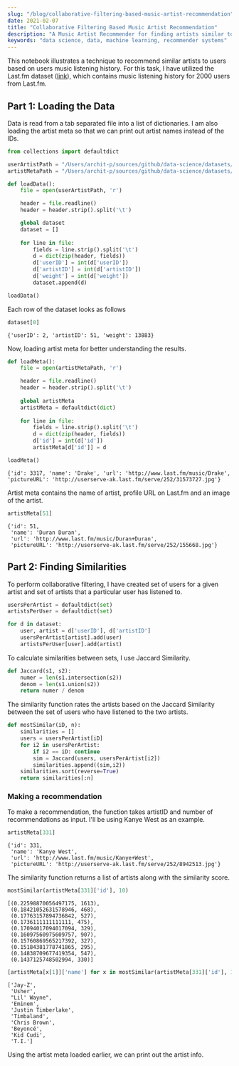 ```yaml
---
slug: "/blog/collaborative-filtering-based-music-artist-recommendation"
date: 2021-02-07
title: "Collaborative Filtering Based Music Artist Recommendation"
description: "A Music Artist Recommender for finding artists similar to the ones you've been listening to."
keywords: "data science, data, machine learning, recommender systems"
---
```


This notebook illustrates a technique to recommend similar artists to users based on users music listening history. For this task, I have utilized the Last.fm dataset ([link](http://files.grouplens.org/datasets/hetrec2011/hetrec2011-lastfm-readme.txt)), which contains music listening history for 2000 users from Last.fm.

## Part 1: Loading the Data

Data is read from a tab separated file into a list of dictionaries. I am also loading the artist meta so that we can print out artist names instead of the IDs.


```python
from collections import defaultdict

userArtistPath = "/Users/archit-p/sources/github/data-science/datasets/hetrec2011-lastfm-2k/user_artists.dat"
artistMetaPath = "/Users/archit-p/sources/github/data-science/datasets/hetrec2011-lastfm-2k/artists.dat"
```


```python
def loadData():
    file = open(userArtistPath, 'r')

    header = file.readline()
    header = header.strip().split('\t')

    global dataset
    dataset = []
    
    for line in file:
        fields = line.strip().split('\t')
        d = dict(zip(header, fields))
        d['userID'] = int(d['userID'])
        d['artistID'] = int(d['artistID'])
        d['weight'] = int(d['weight'])
        dataset.append(d)
```


```python
loadData()
```

Each row of the dataset looks as follows


```python
dataset[0]
```




    {'userID': 2, 'artistID': 51, 'weight': 13883}



Now, loading artist meta for better understanding the results.


```python
def loadMeta():
    file = open(artistMetaPath, 'r')

    header = file.readline()
    header = header.strip().split('\t')
    
    global artistMeta
    artistMeta = defaultdict(dict)
    
    for line in file:
        fields = line.strip().split('\t')
        d = dict(zip(header, fields))
        d['id'] = int(d['id'])
        artistMeta[d['id']] = d
```


```python
loadMeta()
```

    {'id': 3317, 'name': 'Drake', 'url': 'http://www.last.fm/music/Drake', 'pictureURL': 'http://userserve-ak.last.fm/serve/252/31573727.jpg'}


Artist meta contains the name of artist, profile URL on Last.fm and an image of the artist.


```python
artistMeta[51]
```




    {'id': 51,
     'name': 'Duran Duran',
     'url': 'http://www.last.fm/music/Duran+Duran',
     'pictureURL': 'http://userserve-ak.last.fm/serve/252/155668.jpg'}



## Part 2: Finding Similarities

To perform collaborative filtering, I have created set of users for a given artist and set of artists that a particular user has listened to.


```python
usersPerArtist = defaultdict(set)
artistsPerUser = defaultdict(set)

for d in dataset:
    user, artist = d['userID'], d['artistID']
    usersPerArtist[artist].add(user)
    artistsPerUser[user].add(artist)
```

To calculate similarities between sets, I use Jaccard Similarity.


```python
def Jaccard(s1, s2):
    numer = len(s1.intersection(s2))
    denom = len(s1.union(s2))
    return numer / denom
```

The similarity function rates the artists based on the Jaccard Similarity between the set of users who have listened to the two artists.


```python
def mostSimilar(iD, n):
    similarities = []
    users = usersPerArtist[iD]
    for i2 in usersPerArtist:
        if i2 == iD: continue
        sim = Jaccard(users, usersPerArtist[i2])
        similarities.append((sim,i2))
    similarities.sort(reverse=True)
    return similarities[:n]
```

### Making a recommendation

To make a recommendation, the function takes artistID and number of recommendations as input. I'll be using Kanye West as an example.


```python
artistMeta[331]
```




    {'id': 331,
     'name': 'Kanye West',
     'url': 'http://www.last.fm/music/Kanye+West',
     'pictureURL': 'http://userserve-ak.last.fm/serve/252/8942513.jpg'}



The similarity function returns a list of artists along with the similarity score.


```python
mostSimilar(artistMeta[331]['id'], 10)
```




    [(0.22598870056497175, 1613),
     (0.18421052631578946, 468),
     (0.17763157894736842, 527),
     (0.1736111111111111, 475),
     (0.17094017094017094, 329),
     (0.16097560975609757, 907),
     (0.15760869565217392, 327),
     (0.15184381778741865, 295),
     (0.14838709677419354, 547),
     (0.1437125748502994, 330)]




```python
[artistMeta[x[1]]['name'] for x in mostSimilar(artistMeta[331]['id'], 10)]
```




    ['Jay-Z',
     'Usher',
     "Lil' Wayne",
     'Eminem',
     'Justin Timberlake',
     'Timbaland',
     'Chris Brown',
     'Beyoncé',
     'Kid Cudi',
     'T.I.']



Using the artist meta loaded earlier, we can print out the artist info.
